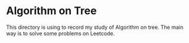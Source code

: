 # Algorithm on Tree
This directory is using to record my study of Algorithm on tree. The main way is to solve some problems on Leetcode.
